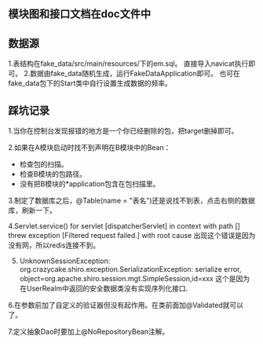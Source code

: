 ## 模块图和接口文档在doc文件中

## 数据源

1.表结构在fake_data/src/main/resources/下的em.sql。
直接导入navicat执行即可。
2.数据由fake_data随机生成，运行FakeDataApplication即可。
也可在fake_data包下的Start类中自行设置生成数据的频率。
## 踩坑记录
1.当你在控制台发现报错的地方是一个你已经删除的包，把target删掉即可。

2.如果在A模块启动时找不到声明在B模块中的Bean：
- 检查包的扫描。
- 检查B模块的包路径。
- 没有把B模块的*application包含在包扫描里。

3.制定了数据库之后，@Table(name = "表名")还是说找不到表，点击右侧的数据库，刷新一下。

4.Servlet.service() for servlet [dispatcherServlet] in context with path [] 
threw exception [Filtered request failed.] with root cause
出现这个错误是因为没有网，所以redis连接不到。


5. UnknownSessionException: org.crazycake.shiro.exception.SerializationException: serialize error, object=org.apache.shiro.session.mgt.SimpleSession,id=xxx
这个是因为在UserRealm中返回的安全数据类没有实现序列化接口.

6.在参数前加了自定义的验证器但没有起作用。在类前面加@Validated就可以了。

7.定义抽象Dao时要加上@NoRepositoryBean注解。